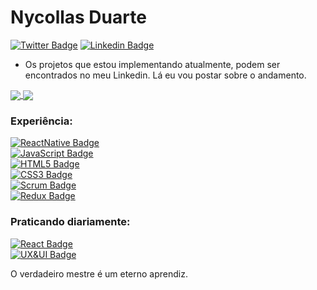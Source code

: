 # Nycollas Duarte

[![Twitter Badge](https://img.shields.io/badge/-%40nduaarte-blueviolet?logo=twitter)](https://twitter.com/nduaarte)
[![Linkedin Badge](https://img.shields.io/badge/-Nycollas%20Duarte-blueviolet?logo=linkedin)](https://www.linkedin.com/in/nycollas-duarte-024a291a1/)

- Os projetos que estou implementando atualmente, podem ser encontrados no meu Linkedin. Lá eu vou postar sobre o andamento.
<a href="https://github.com/anuraghazra/github-readme-stats">
  <img align="center" src="https://github-readme-stats.vercel.app/api/top-langs/?username=redspaace&layout=compact" />
</a>
<a href="https://github.com/anuraghazra/convoychat">
  <img align="center" src="https://github-readme-stats.vercel.app/api/wakatime?username=redspaace" />
</a>


### Experiência:
[![ReactNative Badge](https://img.shields.io/badge/-React%20Native-grey?logo=react)]() <br />
[![JavaScript Badge](https://img.shields.io/badge/-ES6%20ES7%20ES8-grey?logo=javascript)]() <br />
[![HTML5 Badge](https://img.shields.io/badge/-HTML5-grey?logo=html5)]() <br />
[![CSS3 Badge](https://img.shields.io/badge/-CSS3-grey?logo=css3)]() <br />
[![Scrum Badge](https://img.shields.io/badge/-Scrum-grey)]() <br />
[![Redux Badge](https://img.shields.io/badge/-Redux-grey?logo=redux)]() <br />

### Praticando diariamente:
[![React Badge](https://img.shields.io/badge/-React%20JS-grey?logo=react)]() <br />
[![UX&UI Badge](https://img.shields.io/badge/-UX%20%26%20UI-grey)]() <br />

O verdadeiro mestre é um eterno aprendiz.
